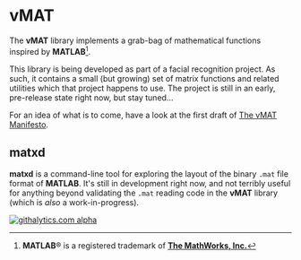 vMAT
====

The **vMAT** library implements a grab-bag of mathematical functions inspired by **MATLAB**[^fn].

This library is being developed as part of a facial recognition project. As such, it
contains a small (but growing) set of matrix functions and related utilities which that project happens to use.
The project is still in an early, pre-release state right now, but stay tuned...

For an idea of what is to come, have a look at the first draft of [The vMAT Manifesto](http://kaelin.github.io/posts/the-vmat-manifesto/).


## matxd

**matxd** is a command-line tool for exploring the layout of the binary `.mat` file format of **MATLAB**.
It's still in development right now, and not terribly useful for anything beyond validating the
`.mat` reading code in the **vMAT** library (which is _also_ a work-in-progress).


[^fn]: **MATLAB**® is a registered trademark of **[The MathWorks, Inc.](http://www.mathworks.com/products/matlab/)**

[![githalytics.com alpha](https://cruel-carlota.pagodabox.com/a18bc315ffe0cc33fbb2f6a6b275bf88 "githalytics.com")](http://githalytics.com/kaelin/vMAT)
